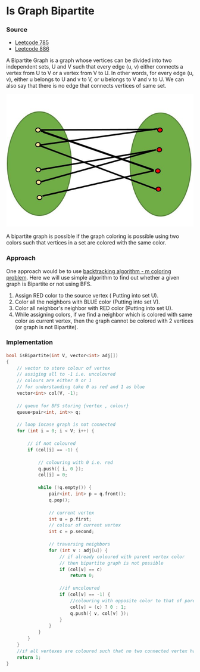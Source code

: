 # Is Graph Bipartite

### Source

* [Leetcode 785](https://leetcode.com/problems/is-graph-bipartite/)
* [Leetcode 886](https://leetcode.com/problems/possible-bipartition/)



A Bipartite Graph is a graph whose vertices can be divided into two independent sets, U and V such that every edge \(u, v\) either connects a vertex from U to V or a vertex from V to U. In other words, for every edge \(u, v\), either u belongs to U and v to V, or u belongs to V and v to U. We can also say that there is no edge that connects vertices of same set.

![](../../.gitbook/assets/image%20%2815%29.png)

A bipartite graph is possible if the graph coloring is possible using two colors such that vertices in a set are colored with the same color.

### Approach

One approach would be to use [backtracking algorithm - m coloring problem](m-coloring-a-graph.md). Here we will use simple algorithm to find out whether a given graph is Bipartite or not using BFS.

1. Assign RED color to the source vertex \( Putting into set U\).
2. Color all the neighbors with BLUE color \(Putting into set V\).
3. Color all neighbor's neighbor with RED color \(Putting into set U\).
4. While assigning colors, if we find a neighbor which is colored with same color as current vertex, then the graph cannot be colored with 2 vertices \(or graph is not Bipartite\).

### Implementation

```cpp
bool isBipartite(int V, vector<int> adj[])
{
    // vector to store colour of vertex
    // assiging all to -1 i.e. uncoloured
    // colours are either 0 or 1
    // for understanding take 0 as red and 1 as blue
    vector<int> col(V, -1);
 
    // queue for BFS storing {vertex , colour}
    queue<pair<int, int>> q;
   
    // loop incase graph is not connected
    for (int i = 0; i < V; i++) {
       
        // if not coloured
        if (col[i] == -1) {
           
            // colouring with 0 i.e. red
            q.push({ i, 0 });
            col[i] = 0;
           
            while (!q.empty()) {
                pair<int, int> p = q.front();
                q.pop();
               
                // current vertex
                int u = p.first;
                // colour of current vertex
                int c = p.second;
                 
                // traversing neighbors
                for (int v : adj[u]) {
                    // if already coloured with parent vertex color
                    // then bipartite graph is not possible
                    if (col[v] == c)
                        return 0;
                   
                    //if uncoloured
                    if (col[v] == -1) {
                        //colouring with opposite color to that of parent
                        col[v] = (c) ? 0 : 1;
                        q.push({ v, col[v] });
                    }
                }
            }
        }
    }
    //if all vertexes are coloured such that no two connected vertex have same colours
    return 1;
}
```

